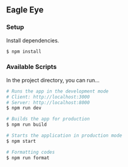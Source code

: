 ## Eagle Eye

### Setup

Install dependencies.

```sh
$ npm install
```

### Available Scripts

In the project directory, you can run...

```sh
# Runs the app in the development mode
# Client: http://localhost:3000
# Server: http://localhost:8000
$ npm run dev

# Builds the app for production
$ npm run build

# Starts the application in production mode
$ npm start

# Formatting codes
$ npm run format
```

